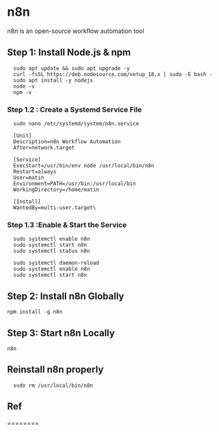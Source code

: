 # n8n
n8n is an open-source workflow automation tool

## Step 1: Install Node.js & npm

      sudo apt update && sudo apt upgrade -y
      curl -fsSL https://deb.nodesource.com/setup_18.x | sudo -E bash -
      sudo apt install -y nodejs
      node -v
      npm -v

### Step 1.2 : Create a Systemd Service File
      sudo nano /etc/systemd/system/n8n.service

      [Unit]
      Description=n8n Workflow Automation
      After=network.target
      
      [Service]
      ExecStart=/usr/bin/env node /usr/local/bin/n8n
      Restart=always
      User=matin
      Environment=PATH=/usr/bin:/usr/local/bin
      WorkingDirectory=/home/matin
      
      [Install]
      WantedBy=multi-user.target\

### Step 1.3 :Enable & Start the Service
      sudo systemctl enable n8n
      sudo systemctl start n8n
      sudo systemctl status n8n

      sudo systemctl daemon-reload
      sudo systemctl enable n8n
      sudo systemctl start n8n





      
## Step 2: Install n8n Globally

    npm install -g n8n
## Step 3: Start n8n Locally

    n8n

## Reinstall n8n properly

      sudo rm /usr/local/bin/n8n



      

## Ref
========
